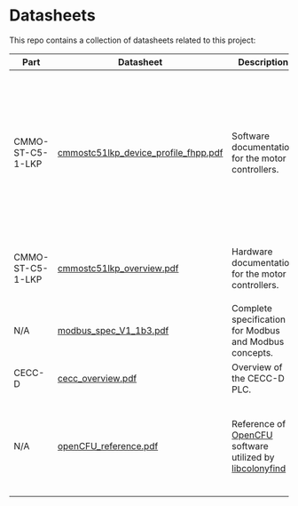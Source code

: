 # Datasheets

This repo contains a collection of datasheets related to this project:

| Part             | Datasheet                                                                     | Description                                                                                                                                                   | Useful Sections                                                                                                                                                            |
| ---------------- | ----------------------------------------------------------------------------- | ------------------------------------------------------------------------------------------------------------------------------------------------------------- | -------------------------------------------------------------------------------------------------------------------------------------------------------------------------- |
| CMMO-ST-C5-1-LKP | [cmmostc51lkp_device_profile_fhpp.pdf](/cmmostc51lkp_device_profile_fhpp.pdf) | Software documentation for the motor controllers.                                                                                                             | <ul><li>Sections 5.3 and 5.4 contain an overview of the device registers</li><li>Appendix D contains a list of error codes and corresponding diagnostic messages</li></ul> |
| CMMO-ST-C5-1-LKP | [cmmostc51lkp_overview.pdf](/cmmostc51lkp_overview.pdf)                       | Hardware documentation for the motor controllers.                                                                                                             | <ul><li>Section 4.3 explains the component wiring</li></ul>                                                                                                                |
| N/A              | [modbus_spec_V1_1b3.pdf](/modbus_spec_V1_1b3.pdf)                             | Complete specification for Modbus and Modbus concepts.                                                                                                        |                                                                                                                                                                            |
| CECC-D           | [cecc_overview.pdf](/cecc_overview.pdf)                                       | Overview of the CECC-D PLC.                                                                                                                                   |                                                                                                                                                                            |
| N/A              | [openCFU_reference.pdf](/openCFU_reference.pdf)                               | Reference of [OpenCFU](https://github.com/msudesigncpr/OpenCFU) software utilized by [libcolonyfind](https://github.com/msudesigncpr/libcolonyfind/tree/main) | <ul><li>None, if you don't care about the 10+ yr old C++ math we use to find colonies</li></ul>                                                                            |
